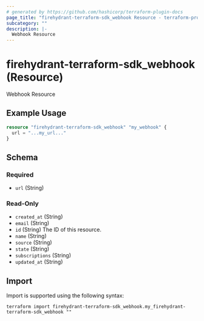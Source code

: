 ```yaml
---
# generated by https://github.com/hashicorp/terraform-plugin-docs
page_title: "firehydrant-terraform-sdk_webhook Resource - terraform-provider-firehydrant-terraform-sdk"
subcategory: ""
description: |-
  Webhook Resource
---
```


# firehydrant-terraform-sdk_webhook (Resource)

Webhook Resource

## Example Usage

```terraform
resource "firehydrant-terraform-sdk_webhook" "my_webhook" {
  url = "...my_url..."
}
```

<!-- schema generated by tfplugindocs -->
## Schema

### Required

- `url` (String)

### Read-Only

- `created_at` (String)
- `email` (String)
- `id` (String) The ID of this resource.
- `name` (String)
- `source` (String)
- `state` (String)
- `subscriptions` (String)
- `updated_at` (String)

## Import

Import is supported using the following syntax:

```shell
terraform import firehydrant-terraform-sdk_webhook.my_firehydrant-terraform-sdk_webhook ""
```
